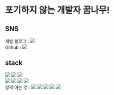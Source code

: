 # 포기하지 않는 개발자 꿈나무!

## SNS 
개발 블로그 : <a href="https://jangmay.tistory.com/" target="_blank"><img src="https://img.shields.io/badge/blog-orange?style=flat-square&logo=&logoColor=white"/></a><br>
Github : <a href="https://github.com/EunSung98" target="_blank"><img src="https://img.shields.io/badge/Github-black?style=flat-square&logo=&logoColor=white"/></a><br>

## stack

![](https://img.shields.io/badge/-javascript-F7DF1E?style=flat&logo=javascript&logoColor=white)
![](https://img.shields.io/badge/-html5-E34F26?style=flat&logo=html5&logoColor=white)
![](https://img.shields.io/badge/-css3-1572B6?style=flat&logo=csst&logoColor=white)
<br>
![](https://img.shields.io/badge/-c++-00599C?style=flat&logo=cpluspluslogoColor=white)
![](https://img.shields.io/badge/-arduino-00979D?style=flat&logo=arduinot&logoColor=white)
![](https://img.shields.io/badge/-firebase-FFCA28?style=flat&logo=firebase&logoColor=white)
![](https://img.shields.io/badge/-mysql-4479A1?style=flat&logo=mysql&logoColor=white)
<br>
살짝 아는 것 : 
![](https://img.shields.io/badge/-androidstudio-3DDC84?style=flat&logo=androidstudio&logoColor=white)
![](https://img.shields.io/badge/-raspberrypi-A22846?style=flat&logo=raspberrypi&logoColor=white)
![](https://img.shields.io/badge/-spring-6DB33F?style=flat&logo=spring&logoColor=white)
![](https://img.shields.io/badge/-vuedotjs-4FC08D?style=flat&logo=vue.js&logoColor=white)
![](https://img.shields.io/badge/-react-61DAFB?style=flat&logo=react&logoColor=white)
